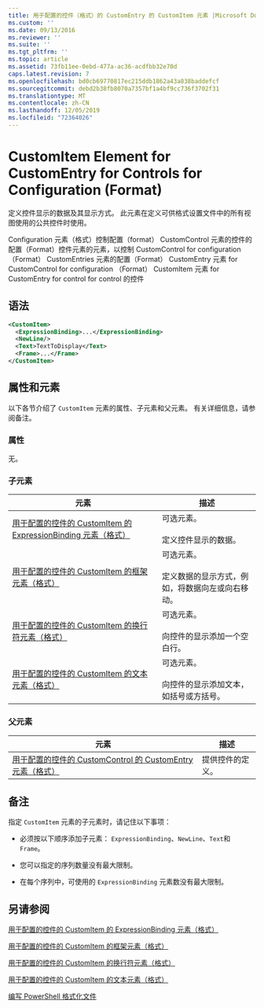 ```yaml
---
title: 用于配置的控件（格式）的 CustomEntry 的 CustomItem 元素 |Microsoft Docs
ms.custom: ''
ms.date: 09/13/2016
ms.reviewer: ''
ms.suite: ''
ms.tgt_pltfrm: ''
ms.topic: article
ms.assetid: 73fb11ee-0ebd-477a-ac36-acdfbb32e70d
caps.latest.revision: 7
ms.openlocfilehash: bd0cb69770817ec215ddb1862a43a838baddefcf
ms.sourcegitcommit: debd2b38fb8070a7357bf1a4bf9cc736f3702f31
ms.translationtype: MT
ms.contentlocale: zh-CN
ms.lasthandoff: 12/05/2019
ms.locfileid: "72364026"
---
```

# <a name="customitem-element-for-customentry-for-controls-for-configuration-format"></a>CustomItem Element for CustomEntry for Controls for Configuration (Format)

定义控件显示的数据及其显示方式。 此元素在定义可供格式设置文件中的所有视图使用的公共控件时使用。

Configuration 元素（格式）控制配置（format） CustomControl 元素的控件的配置（Format）控件元素的元素，以控制 CustomControl for configuration （Format） CustomEntries 元素的配置（Format） CustomEntry 元素 for CustomControl for configuration （Format） CustomItem 元素 for CustomEntry for control for control 的控件

## <a name="syntax"></a>语法

```xml
<CustomItem>
  <ExpressionBinding>...</ExpressionBinding>
  <NewLine/>
  <Text>TextToDisplay</Text>
  <Frame>...</Frame>
</CustomItem>
```

## <a name="attributes-and-elements"></a>属性和元素

以下各节介绍了 `CustomItem` 元素的属性、子元素和父元素。 有关详细信息，请参阅备注。

### <a name="attributes"></a>属性

无。

### <a name="child-elements"></a>子元素

|元素|描述|
|-------------|-----------------|
|[用于配置的控件的 CustomItem 的 ExpressionBinding 元素（格式）](./expressionbinding-element-for-customitem-for-controls-for-configuration-format.md)|可选元素。<br /><br /> 定义控件显示的数据。|
|[用于配置的控件的 CustomItem 的框架元素（格式）](./frame-element-for-customitem-for-controls-for-configuration-format.md)|可选元素。<br /><br /> 定义数据的显示方式，例如，将数据向左或向右移动。|
|[用于配置的控件的 CustomItem 的换行符元素（格式）](./newline-element-for-customitem-for-controls-for-configuration-format.md)|可选元素。<br /><br /> 向控件的显示添加一个空白行。|
|[用于配置的控件的 CustomItem 的文本元素（格式）](./text-element-for-customitem-for-controls-for-configuration-format.md)|可选元素。<br /><br /> 向控件的显示添加文本，如括号或方括号。|

### <a name="parent-elements"></a>父元素

|元素|描述|
|-------------|-----------------|
|[用于配置的控件的 CustomControl 的 CustomEntry 元素（格式）](./customentry-element-for-customcontrol-for-controls-for-configuration-format.md)|提供控件的定义。|

## <a name="remarks"></a>备注

指定 `CustomItem` 元素的子元素时，请记住以下事项：

- 必须按以下顺序添加子元素： `ExpressionBinding`、`NewLine`、`Text`和 `Frame`。

- 您可以指定的序列数量没有最大限制。

- 在每个序列中，可使用的 `ExpressionBinding` 元素数没有最大限制。

## <a name="see-also"></a>另请参阅

[用于配置的控件的 CustomItem 的 ExpressionBinding 元素（格式）](./expressionbinding-element-for-customitem-for-controls-for-configuration-format.md)

[用于配置的控件的 CustomItem 的框架元素（格式）](./frame-element-for-customitem-for-controls-for-configuration-format.md)

[用于配置的控件的 CustomItem 的换行符元素（格式）](./newline-element-for-customitem-for-controls-for-configuration-format.md)

[用于配置的控件的 CustomItem 的文本元素（格式）](./text-element-for-customitem-for-controls-for-configuration-format.md)

[编写 PowerShell 格式化文件](./writing-a-powershell-formatting-file.md)
